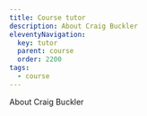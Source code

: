 ```yaml
---
title: Course tutor
description: About Craig Buckler
eleventyNavigation:
  key: tutor
  parent: course
  order: 2200
tags:
  - course
---
```


About Craig Buckler
